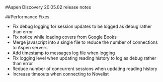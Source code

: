 #Aspen Discovery 20.05.02 release notes

##Performance Fixes
- Fix debug logging for session updates to be logged as debug rather than error
- Fix notice while loading covers from Google Books
- Merge javascript into a single file to reduce the number of connections to Aspen servers
- Add timestamp to messages log file when logging
- Fix logging level when updating reading history to log as debug rather than error
- Reduce number of concurrent sessions when updating reading history
- Increase timeouts when connecting to Novelist
